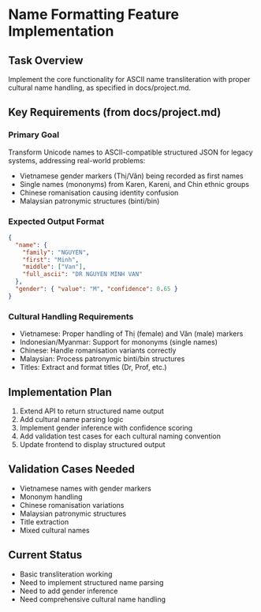 # Name Formatting Feature Implementation

## Task Overview
Implement the core functionality for ASCII name transliteration with proper cultural name handling, as specified in docs/project.md.

## Key Requirements (from docs/project.md)

### Primary Goal
Transform Unicode names to ASCII-compatible structured JSON for legacy systems, addressing real-world problems:
- Vietnamese gender markers (Thị/Văn) being recorded as first names
- Single names (mononyms) from Karen, Kareni, and Chin ethnic groups
- Chinese romanisation causing identity confusion
- Malaysian patronymic structures (binti/bin)

### Expected Output Format
```json
{
  "name": {
    "family": "NGUYEN",
    "first": "Minh", 
    "middle": ["Van"],
    "full_ascii": "DR NGUYEN MINH VAN"
  },
  "gender": { "value": "M", "confidence": 0.65 }
}
```

### Cultural Handling Requirements
- Vietnamese: Proper handling of Thị (female) and Văn (male) markers
- Indonesian/Myanmar: Support for mononyms (single names)
- Chinese: Handle romanisation variants correctly
- Malaysian: Process patronymic binti/bin structures
- Titles: Extract and format titles (Dr, Prof, etc.)

## Implementation Plan
1. Extend API to return structured name output
2. Add cultural name parsing logic
3. Implement gender inference with confidence scoring
4. Add validation test cases for each cultural naming convention
5. Update frontend to display structured output

## Validation Cases Needed
- Vietnamese names with gender markers
- Mononym handling
- Chinese romanisation variations
- Malaysian patronymic structures
- Title extraction
- Mixed cultural names

## Current Status
- Basic transliteration working
- Need to implement structured name parsing
- Need to add gender inference
- Need comprehensive cultural name handling